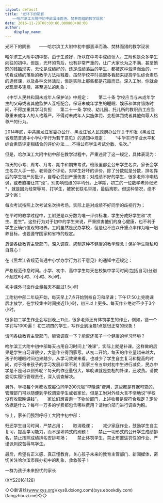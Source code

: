 ```yaml
---
layout: default
title: '光环下的阴影
　　——哈尔滨工大附中初中部涸泽而渔、焚林而猎的教学现状'
date: 2016-11-28T00:00:00.000000+08:00
author:
    display_name: 
---
```


光环下的阴影　　——哈尔滨工大附中初中部涸泽而渔、焚林而猎的教学现状

哈尔滨工大附中初中部，由于生源好，所以在中考中成绩骄人。工附也是众多学生向往的初中。但是，光环的背后，也有非常严重的，让广大家长为之不满，甚至愤怒的残酷现实，无论是成绩好的，还是成绩落后的学生，都被这种涸泽而渔的，一切看成绩的落后的教学方法摧残着。虽然学校平时搞很多看起来提高学生综合素质的选修课，以及各种文体活动，但是实际上那些都是花瓶而已。深入工附，你就会发现很多违规，甚至违法的乱象：

《中华人民共和国未成年人保护法》中规定：　　第二十条        学校应当与未成年学生的父母或者其他监护人互相配合，保证未成年学生的睡眠、娱乐和体育锻炼时间，不得加重其学习负担　　第二十一条 学校、幼儿园、托儿所的教职员工应当尊重未成年人的人格尊严，不得对未成年人实施体罚、变相体罚或者其他侮辱人格尊严的行为。

2014年底，中共黑龙江省委办公厅、黑龙江省人民政府办公厅关于印发《黑龙江省规范普通中小学办学行为若干意见》的通知中规定：　　“中学实行学业水平和综合素质评定相结合的评价办法……不得公布学生考试分数、名次。”

但是，哈尔滨工大附中初中部在教学过程中，严重违背了这一规定，具体表现为：

每天的小考、周考、月考、期中和期末考试，班级里都会公布学生名次。家长会学生名次人手一份，老师逐个评论。对学生好坏的评价，除了分数就是分数，排名靠后的学生被严厉批评，自尊心受到严重伤害；对成绩不好的学生，很多老师冷嘲热讽，或者直接让其“滚”，别影响班级的平均分。上学期，初二的一位数学老师张光*，就是因为经常辱骂、打学生，被家长联名举报，最后离职。但这种情况，绝不是个案！

每次考试按照上次考试名次排考场，实际上是对成绩不好同学的歧视行为；

在平时的教学过程中，工附更是以分数为唯一评价标准，学生分成好学生和“次生、差生”。这些行为对于初中的学生来说，严重损害他们的身心健康，也不利于学生正确价值观的培养。工附虽然是民办学校，但是也不应以升重点率作为唯一培养目标，也要遵守国家和省市的规定。

恳请各级教育主管部门，深入调查，遏制这种不健康的教学理念！保护学生隐私和自尊心！

在《黑龙江省规范普通中小学办学行为若干意见》的通知中还规定：

严格规范作息时间。小学、初中、高中学生每天在校集中学习时间(包括自习)分别不超过6小时、7小时、8小时。

初中课外书面作业量每天不超过1.5小时

工附初中部二年级开始，每天早上7点开始到校自习和早课；下午17:50上完晚课后才放学，在学校集中时间接近11小时，初三以上更多。每天作业绝对不少于3个小时。

很多初二学生作业会写到晚上11点，很多老师还有体罚学生的作业，例如，错一个字罚写1000遍！ 初三初四的学生，写作业到凌晨1点是很正常的现象！

请问各级教育主管部门，能否调查一下？能否还孩子一个健康的学习环境？

哈尔滨工大附中初中部每天占用自习时间上“晚课”，实际上就是补课。这样做的后果是学生自习课很少，大量作业得回家写。从初二开始，每天的作业量越来越大，孩子的睡眠时间也来越少。从学习效果来看，也减少了学生自主复习和提高的时间，对于将来孩子的学习发展非常不利！国家三令五申对初中生进行减负，民办中学是不是可以例外呢？每天的作业量很大，早晚课就是变相的补课，还收费。请教委切实履行管理责任，深入调查解决。

另外，学校每个月都收取每位同学200元钱“早晚课”费用，这些都是有据可查的，管理部门可以随便到学校调查学生或者家长，但是工附对外经大言不惭地说“学校没有收取晚课钱”。　　家长们想咨询一下物价部门，上述收费是否符合规定？定价依据是什么？每年一万多的学费都包含哪些费用？请物价部门进行调查为盼。

综上，家长们强烈呼吁工大附中初中部：

归还学生自习时间，严禁占用；　　取消晚课；　　减少家庭作业，鼓励学生自主复习，提高学习能力，而不是填鸭式的刷题！　　禁止一切形式的公开学生成绩排名，禁止按照成绩排名安排考场；　　禁止体罚学生，禁止布置惩罚性的作业、严谨讽刺挖苦辱骂学生。

最后，希望有正义感、真正懂教育，关心孩子未来的教育主管部门、新闻媒体，密切关注哈尔滨市民办初中的乱象，救救孩子！

一群为孩子未来担忧的家长

(XYS20161128)

◇◇新语丝(www.xys.org)(xys8.dxiong.com)(xys.ebookdiy.com)(fangzhouzi.me)◇◇

